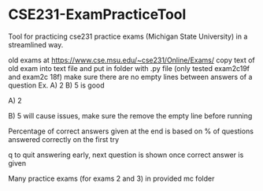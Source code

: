 # CSE231-ExamPracticeTool
Tool for practicing cse231 practice exams (Michigan State University) in a streamlined way.

old exams at https://www.cse.msu.edu/~cse231/Online/Exams/
copy text of old exam into text file and put in folder with .py file (only tested exam2c19f and exam2c 18f)
make sure there are no empty lines between answers of a question
Ex.
A) 2
B) 5
is good

A) 2

B) 5
will cause issues, make sure the remove the empty line before running

Percentage of correct answers given at the end is based on % of questions
answered correctly on the first try


q to quit answering early, next question is shown once correct answer is given

Many practice exams (for exams 2 and 3) in provided mc folder
